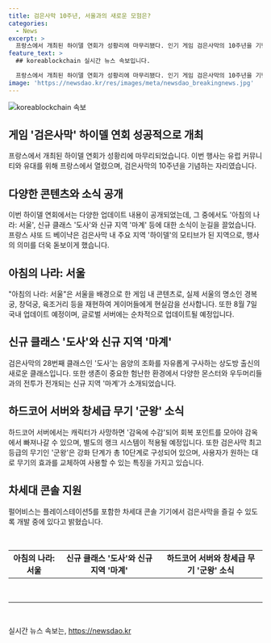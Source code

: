 ```yaml
---
title: 검은사막 10주년, 서울과의 새로운 모험은?
categories:
  - News
excerpt: >
  프랑스에서 개최된 하이델 연회가 성황리에 마무리됐다. 인기 게임 검은사막의 10주년을 기념하기 위한 행사로, 프랑스 샤또 드 베이냑은 게임 내 지역 하이델을 모티브로 삼아 행사가 열렸다. 이벤트는 유튜브와 네이버 치지직 등을 통해 중계되었고, 아침의 나라: 서울과 신규 클래스 도사 등의 업데이트 내용이 공개되었다. 또한 차세대 콘솔 버전 지원과 함께, 새로운 창세급 무기 군왕에 대한 소식도 전해졌다.
feature_text: >
  ## koreablockchain 실시간 뉴스 속보입니다.

  프랑스에서 개최된 하이델 연회가 성황리에 마무리됐다. 인기 게임 검은사막의 10주년을 기념하기 위한 행사로, 프랑스 샤또 드 베이냑은 게임 내 지역 하이델을 모티브로 삼아 행사가 열렸다. 이벤트는 유튜브와 네이버 치지직 등을 통해 중계되었고, 아침의 나라: 서울과 신규 클래스 도사 등의 업데이트 내용이 공개되었다. 또한 차세대 콘솔 버전 지원과 함께, 새로운 창세급 무기 군왕에 대한 소식도 전해졌다.
image: 'https://newsdao.kr/res/images/meta/newsdao_breakingnews.jpg'
---
```


<p><img src="https://newsdao.kr/res/images/meta/newsdao_breakingnews.jpg" alt="koreablockchain 속보" /></p>

<h2 data-ke-size="size26">게임 '검은사막' 하이델 연회 성공적으로 개최</h2>

<p data-ke-size="size16">프랑스에서 개최된 하이델 연회가 성황리에 마무리되었습니다. 이번 행사는 유럽 커뮤니티와 유대를 위해 프랑스에서 열렸으며, 검은사막의 10주년을 기념하는 자리였습니다.</p>

<h2 data-ke-size="size26">다양한 콘텐츠와 소식 공개</h2>

<p data-ke-size="size16">이번 하이델 연회에서는 다양한 업데이트 내용이 공개되었는데, 그 중에서도 '아침의 나라: 서울', 신규 클래스 '도사'와 신규 지역 '마계' 등에 대한 소식이 눈길을 끌었습니다. 프랑스 샤또 드 베이냑은 검은사막 내 주요 지역 '하이델'의 모티브가 된 지역으로, 행사의 의미를 더욱 돋보이게 했습니다.</p>

<h2 data-ke-size="size26">아침의 나라: 서울</h2>

<p data-ke-size="size16">"아침의 나라: 서울"은 서울을 배경으로 한 게임 내 콘텐츠로, 실제 서울의 명소인 경복궁, 창덕궁, 육조거리 등을 재현하여 게이머들에게 현실감을 선사합니다. 또한 8월 7일 국내 업데이트 예정이며, 글로벌 서버에는 순차적으로 업데이트될 예정입니다.</p>

<h2 data-ke-size="size26">신규 클래스 '도사'와 신규 지역 '마계'</h2>

<p data-ke-size="size16">검은사막의 28번째 클래스인 '도사'는 음양의 조화를 자유롭게 구사하는 상도방 출신의 새로운 클래스입니다. 또한 생존이 중요한 험난한 환경에서 다양한 몬스터와 우두머리들과의 전투가 전개되는 신규 지역 '마계'가 소개되었습니다.</p>

<h2 data-ke-size="size26">하드코어 서버와 창세급 무기 '군왕' 소식</h2>

<p data-ke-size="size16">하드코어 서버에서는 캐릭터가 사망하면 '감옥에 수감'되어 회복 포인트를 모아야 감옥에서 빠져나갈 수 있으며, 별도의 랭크 시스템이 적용될 예정입니다. 또한 검은사막 최고 등급의 무기인 '군왕'은 강화 단계가 총 10단계로 구성되어 있으며, 사용자가 원하는 대로 무기의 효과를 교체하여 사용할 수 있는 특징을 가지고 있습니다.</p>

<h2 data-ke-size="size26">차세대 콘솔 지원</h2>

<p data-ke-size="size16">펄어비스는 플레이스테이션5를 포함한 차세대 콘솔 기기에서 검은사막을 즐길 수 있도록 개발 중에 있다고 밝혔습니다.</p>

<p data-ke-size="size16">&nbsp;</p>

<table>
    <tbody>
        <tr>
            <td style="text-align: center; height: 17px;"><b>아침의 나라: 서울</b></td>
            <td style="text-align: center; height: 17px;"><b>신규 클래스 '도사'와 신규 지역 '마계'</b></td>
            <td style="text-align: center; height: 17px;"><b>하드코어 서버와 창세급 무기 '군왕' 소식</b></td>
        </tr>
    </tbody>
</table>

<p data-ke-size="size16">&nbsp;</p>

<hr>

<p data-ke-size="size16">&nbsp;</p>
실시간 뉴스 속보는, <a href="https://newsdao.kr" rel="dofollow">https://newsdao.kr</a>


